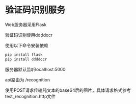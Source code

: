 # 验证码识别服务

Web服务器采用Flask

验证码识别使用ddddocr

使用以下命令安装依赖
```bash
pip install flask
pip install ddddocr
```
服务器默认监听localhost:5000

api路由为 /recognition

使用POST请求传输纯文本的base64后的图片，具体请求格式参考test_recognition.http文件